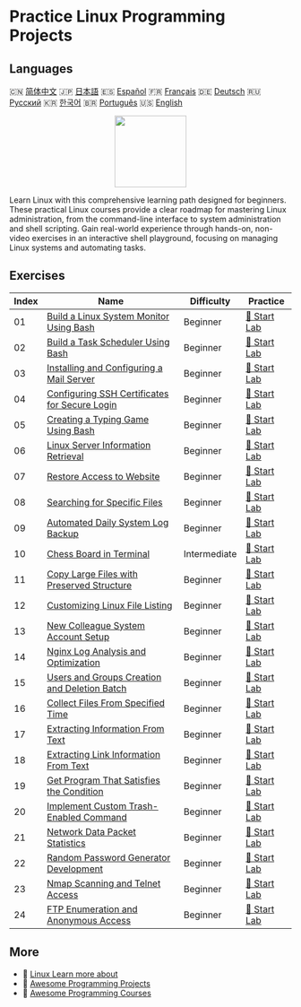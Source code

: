 # Practice Linux Programming Projects

## Languages

🇨🇳 [简体中文](README_zh.md) 🇯🇵 [日本語](README_ja.md) 🇪🇸 [Español](README_es.md) 🇫🇷 [Français](README_fr.md) 🇩🇪 [Deutsch](README_de.md) 🇷🇺 [Русский](README_ru.md) 🇰🇷 [한국어](README_ko.md) 🇧🇷 [Português](README_pt.md) 🇺🇸 [English](README.md) 

<div align="center">
<img width="128px" src="https://file.labex.io/path/k5LXo5b82pJm.png">
</div>

Learn Linux with this comprehensive learning path designed for beginners. These practical Linux courses provide a clear roadmap for mastering Linux administration, from the command-line interface to system administration and shell scripting. Gain real-world experience through hands-on, non-video exercises in an interactive shell playground, focusing on managing Linux systems and automating tasks.

## Exercises

|   Index | Name                                                                                                                            | Difficulty   | Practice                                                                                        |
|---------|---------------------------------------------------------------------------------------------------------------------------------|--------------|-------------------------------------------------------------------------------------------------|
|      01 | [Build a Linux System Monitor Using Bash](https://labex.io/courses/project-build-a-linux-system-monitor-using-bash)             | Beginner     | [🚀 Start Lab](https://labex.io/courses/project-build-a-linux-system-monitor-using-bash)        |
|      02 | [Build a Task Scheduler Using Bash](https://labex.io/courses/project-build-a-task-scheduler-using-bash)                         | Beginner     | [🚀 Start Lab](https://labex.io/courses/project-build-a-task-scheduler-using-bash)              |
|      03 | [Installing and Configuring a Mail Server](https://labex.io/courses/project-installing-and-configuring-a-mail-server)           | Beginner     | [🚀 Start Lab](https://labex.io/courses/project-installing-and-configuring-a-mail-server)       |
|      04 | [Configuring SSH Certificates for Secure Login](https://labex.io/courses/project-certificate-configuration)                     | Beginner     | [🚀 Start Lab](https://labex.io/courses/project-certificate-configuration)                      |
|      05 | [Creating a Typing Game Using Bash](https://labex.io/courses/project-creating-a-typing-game-using-bash)                         | Beginner     | [🚀 Start Lab](https://labex.io/courses/project-creating-a-typing-game-using-bash)              |
|      06 | [Linux Server Information Retrieval](https://labex.io/courses/project-get-system-information)                                   | Beginner     | [🚀 Start Lab](https://labex.io/courses/project-get-system-information)                         |
|      07 | [Restore Access to Website](https://labex.io/courses/project-restore-access-to-website)                                         | Beginner     | [🚀 Start Lab](https://labex.io/courses/project-restore-access-to-website)                      |
|      08 | [Searching for Specific Files](https://labex.io/courses/project-searching-for-specific-files)                                   | Beginner     | [🚀 Start Lab](https://labex.io/courses/project-searching-for-specific-files)                   |
|      09 | [Automated Daily System Log Backup](https://labex.io/courses/project-log-backup)                                                | Beginner     | [🚀 Start Lab](https://labex.io/courses/project-log-backup)                                     |
|      10 | [Chess Board in Terminal](https://labex.io/courses/project-chess-board-in-terminal)                                             | Intermediate | [🚀 Start Lab](https://labex.io/courses/project-chess-board-in-terminal)                        |
|      11 | [Copy Large Files with Preserved Structure](https://labex.io/courses/project-copy-specified-files)                              | Beginner     | [🚀 Start Lab](https://labex.io/courses/project-copy-specified-files)                           |
|      12 | [Customizing Linux File Listing](https://labex.io/courses/project-directory-size)                                               | Beginner     | [🚀 Start Lab](https://labex.io/courses/project-directory-size)                                 |
|      13 | [New Colleague System Account Setup](https://labex.io/courses/project-new-colleague-system-account-setup)                       | Beginner     | [🚀 Start Lab](https://labex.io/courses/project-new-colleague-system-account-setup)             |
|      14 | [Nginx Log Analysis and Optimization](https://labex.io/courses/project-log-analysis)                                            | Beginner     | [🚀 Start Lab](https://labex.io/courses/project-log-analysis)                                   |
|      15 | [Users and Groups Creation and Deletion Batch](https://labex.io/courses/project-bulk-creation-and-deletion-of-users-and-groups) | Beginner     | [🚀 Start Lab](https://labex.io/courses/project-bulk-creation-and-deletion-of-users-and-groups) |
|      16 | [Collect Files From Specified Time](https://labex.io/courses/project-collect-files-from-specified-time)                         | Beginner     | [🚀 Start Lab](https://labex.io/courses/project-collect-files-from-specified-time)              |
|      17 | [Extracting Information From Text](https://labex.io/courses/project-extracting-information-from-text)                           | Beginner     | [🚀 Start Lab](https://labex.io/courses/project-extracting-information-from-text)               |
|      18 | [Extracting Link Information From Text](https://labex.io/courses/project-extracting-link-information-from-text)                 | Beginner     | [🚀 Start Lab](https://labex.io/courses/project-extracting-link-information-from-text)          |
|      19 | [Get Program That Satisfies the Condition](https://labex.io/courses/project-get-program-that-satisfies-the-condition)           | Beginner     | [🚀 Start Lab](https://labex.io/courses/project-get-program-that-satisfies-the-condition)       |
|      20 | [Implement Custom Trash-Enabled Command](https://labex.io/courses/project-avoid-accidental-deletion)                            | Beginner     | [🚀 Start Lab](https://labex.io/courses/project-avoid-accidental-deletion)                      |
|      21 | [Network Data Packet Statistics](https://labex.io/courses/project-network-data-packet-statistics)                               | Beginner     | [🚀 Start Lab](https://labex.io/courses/project-network-data-packet-statistics)                 |
|      22 | [Random Password Generator Development](https://labex.io/courses/project-password-generator)                                    | Beginner     | [🚀 Start Lab](https://labex.io/courses/project-password-generator)                             |
|      23 | [Nmap Scanning and Telnet Access](https://labex.io/courses/project-nmap-port-scanning-and-telnet-access)                        | Beginner     | [🚀 Start Lab](https://labex.io/courses/project-nmap-port-scanning-and-telnet-access)           |
|      24 | [FTP Enumeration and Anonymous Access](https://labex.io/courses/project-ftp-enumeration-and-anonymous-access)                   | Beginner     | [🚀 Start Lab](https://labex.io/courses/project-ftp-enumeration-and-anonymous-access)           |

## More

- 🔗 [Linux Learn more about](https://labex.io/skilltrees/linux)
- 🔗 [Awesome Programming Projects](https://github.com/labex-labs/awesome-programming-projects)
- 🔗 [Awesome Programming Courses](https://github.com/labex-labs/awesome-programming-courses)

